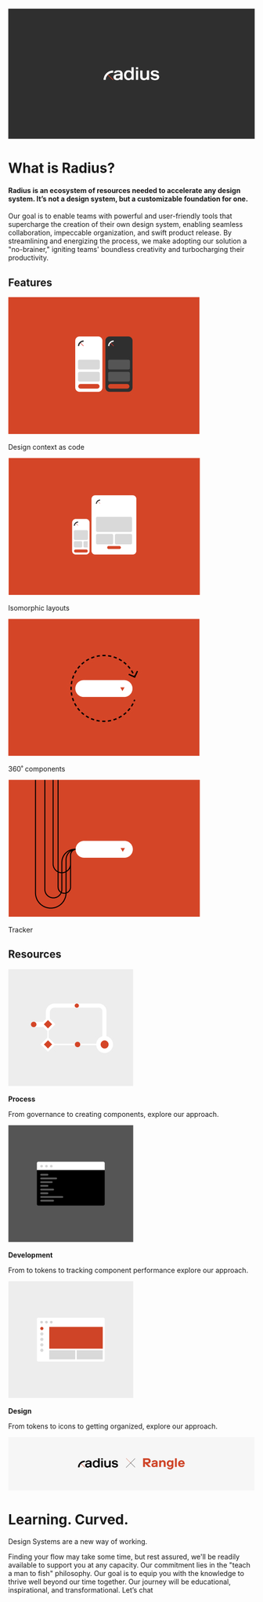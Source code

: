 
![Alternative Text](../assets/images/radius-home.jpg)

# What is Radius?

#### Radius is an ecosystem of resources needed to accelerate any design system. It’s not a design system, but a customizable foundation for one. 

Our goal is to enable teams with powerful and user-friendly tools that supercharge the creation of their own design system, enabling seamless collaboration, impeccable organization, and swift product release. By streamlining and energizing the process, we make adopting our solution a  "no-brainer," igniting teams' boundless creativity and turbocharging their productivity.


## Features

![Alternative Text](../assets/images/design-context-as-code.jpg)

Design context as code

![Alternative Text](../assets/images/isomorphic-layouts.jpg)

Isomorphic layouts

![Alternative Text](../assets/images/360-components.jpg)

360˚ components

![Alternative Text](../assets/images/tracker.jpg)

Tracker

## Resources

![Alternative Text](../assets/images/process.jpg)

**Process**

From governance to creating components, explore our approach.

![Alternative Text](../assets/images/development.jpg)

**Development**

From to tokens to tracking component performance explore our approach.

![Alternative Text](../assets/images/design.jpg)

**Design**

From tokens to icons to getting organized, explore our approach.

![Alternative Text](../assets/images/radius-x-rangle.jpg)

# Learning. Curved.

Design Systems are a new way of working. 

Finding your flow may take some time, but rest assured, we'll be readily available to support you at any capacity. Our commitment lies in the "teach a man to fish" philosophy. Our goal is to equip you with the knowledge to thrive well beyond our time together. Our journey will be educational, inspirational, and transformational. Let’s chat
